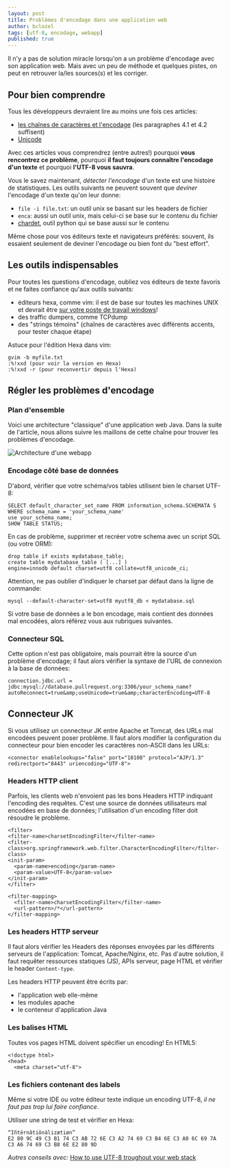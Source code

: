 ```yaml
---
layout: post
title: Problèmes d'encodage dans une application web
author: bclozel
tags: [utf-8, encodage, webapp]
published: true
---
```


Il n'y a pas de solution miracle lorsqu'on a un problème d'encodage avec
son application web. Mais avec un peu de méthode et quelques pistes, on
peut en retrouver la/les sources(s) et les corriger.

## Pour bien comprendre

Tous les développeurs devraient lire au moins une fois ces articles:

* [les chaînes de caractères et
  l'encodage](http://diveintopython3.ep.io/strings.html#htmlboring-stuff) (les paragraphes 4.1 et 4.2 suffisent)
* [Unicode](http://joelonsoftware.com/Articles/Unicode.html)

Avec ces articles vous comprendrez (entre autres!) pourquoi **vous rencontrez ce problème**, pourquoi **il faut toujours connaître l'encodage d'un texte** et pourquoi **l'UTF-8 vous sauvra**.

Vous le savez maintenant, *détecter l'encodage* d'un texte est une histoire
de statistiques. Les outils suivants ne peuvent souvent que *deviner*
l'encodage d'un texte qu'on leur donne:

* `file -i file.txt`: un outil unix se basant sur les headers de fichier
* `enca`: aussi un outil unix, mais celui-ci se base sur le contenu du fichier
* [chardet](http://chardet.feedparser.org/), outil python qui se base aussi sur le contenu

Même chose pour vos éditeurs texte et navigateurs préférés: souvent, ils
essaient seulement de deviner l'encodage ou bien font du "best effort".

## Les outils indispensables

Pour toutes les questions d'encodage, oubliez vos éditeurs de texte
favoris et ne faites confiance qu'aux outils suivants:

* éditeurs hexa, comme vim: il est de base sur toutes les machines UNIX
  et devrait être [sur votre poste de travail windows](http://www.vim.org/download.php#pc)!
* des traffic dumpers, comme TCPdump
* des "strings témoins" (chaînes de caractères avec différents accents,
  pour tester chaque étape)


Astuce pour l'édition Hexa dans vim:

    gvim -b myfile.txt
    :%!xxd (pour voir la version en Hexa)
    :%!xxd -r (pour reconvertir depuis l'Hexa)


## Régler les problèmes d'encodage

### Plan d'ensemble

Voici une architecture "classique" d'une application web Java. Dans la
suite de l'article, nous allons suivre les maillons de cette chaîne pour
trouver les problèmes d'encodage.

![Architecture d'une
webapp](public/img/2011-10-12-problemes-d-encodage/encoding_problems.png)


### Encodage côté base de données

D'abord, vérifier que votre schéma/vos tables utilisent bien le charset
UTF-8:

    SELECT default_character_set_name FROM information_schema.SCHEMATA S
    WHERE schema_name = 'your_schema_name'
    use your_schema_name;
    SHOW TABLE STATUS;

En cas de problème, supprimer et recréer votre schema avec un script SQL
(ou votre ORM):

    drop table if exists mydatabase_table;
    create table mydatabase_table ( [...] )
    engine=innodb default charset=utf8 collate=utf8_unicode_ci;


Attention, ne pas oublier d'indiquer le charset par défaut dans la ligne
de commande:

    mysql --default-character-set=utf8 myutf8_db < mydatabase.sql


Si votre base de données a le bon encodage, mais contient des données
mal encodées, alors référez vous aux rubriques suivantes.

### Connecteur SQL

Cette option n'est pas obligatoire, mais pourrait être la source d'un
problème d'encodage; il faut alors vérifier la syntaxe de l'URL de
connexion à la base de données:

    connection.jdbc.url = jdbc:mysql://database.pullrequest.org:3306/your_schema_name?autoReconnect=true&amp;useUnicode=true&amp;characterEncoding=UTF-8

## Connecteur JK

Si vous utilisez un connecteur JK entre Apache et Tomcat, des URLs mal
encodées peuvent poser problème.
Il faut alors modifier la configuration du connecteur pour bien encoder
les caractères non-ASCII dans les URLs:

    <connector enablelookups="false" port="10108" protocol="AJP/1.3" redirectport="8443" uriencoding="UTF-8">

### Headers HTTP client

Parfois, les clients web n'envoient pas les bons Headers HTTP indiquant
l'encoding des requêtes.
C'est une source de données utilisateurs mal encodées en base de données; l'utilisation d'un encoding filter doit résoudre le problème.

    <filter>
    <filter-name>charsetEncodingFilter</filter-name>
    <filter-class>org.springframework.web.filter.CharacterEncodingFilter</filter-class>
    <init-param>
      <param-name>encoding</param-name>
      <param-value>UTF-8</param-value>
    </init-param>
    </filter>

    <filter-mapping>
      <filter-name>charsetEncodingFilter</filter-name>
      <url-pattern>/*</url-pattern>
    </filter-mapping>


### Les headers HTTP serveur

Il faut alors vérifier les Headers des réponses envoyées par les
différents serveurs de l'application: Tomcat, Apache/Nginx, etc.
Pas d'autre solution, il faut requêter ressources statiques (JS), APIs
serveur, page HTML et vérifier le header `Content-type`.

Les headers HTTP peuvent être écrits par:

* l'application web elle-même
* les modules apache
* le conteneur d'application Java


### Les balises HTML

Toutes vos pages HTML doivent spécifier un encoding! En HTML5:

    <!doctype html>
    <head>
      <meta charset="utf-8">

### Les fichiers contenant des labels

Même si votre IDE ou votre éditeur texte indique un encoding UTF-8, *il
ne faut pas trop lui faire confiance*.

Utiliser une string de test et vérifier en Hexa:

    “Iñtërnâtiônàlizætiøn”
    E2 80 9C 49 C3 B1 74 C3 AB 72 6E C3 A2 74 69 C3 B4 6E C3 A0 6C 69 7A C3 A6 74 69 C3 B8 6E E2 80 9D

_Autres conseils avec:_ [How to use UTF-8 troughout your web stack](http://rentzsch.tumblr.com/post/9133498042/howto-use-utf-8-throughout-your-web-stack)

